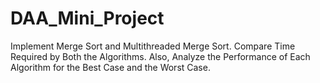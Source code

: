 # DAA_Mini_Project
Implement Merge Sort and Multithreaded Merge Sort. Compare Time Required by Both the Algorithms. Also, Analyze the Performance of Each Algorithm for the Best Case and the Worst Case.
